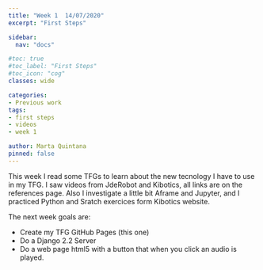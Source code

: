 ```yaml
---
title: "Week 1  14/07/2020"
excerpt: "First Steps"

sidebar:
  nav: "docs"

#toc: true
#toc_label: "First Steps"
#toc_icon: "cog"
classes: wide

categories:
- Previous work
tags:
- first steps
- videos
- week 1

author: Marta Quintana
pinned: false
---
```


This week I read some TFGs to learn about the new tecnology I have to use in my TFG. I saw  videos from JdeRobot and Kibotics, all links are on the references page.
Also I investigate a little bit Aframe and Jupyter, and I practiced Python and Sratch exercices form Kibotics website.

The next week goals are:

- Create my TFG GitHub Pages (this one)
- Do a Django 2.2 Server
- Do a web page html5 with a button that when you click an audio is played.

